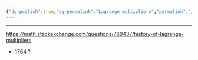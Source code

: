 ```yaml
---
{"dg-publish":true,"dg-permalink":"Lagrange multipliers","permalink":"/Lagrange multipliers/"}
---
```


<!--
Vu sur le MOOC [[Topics/Machine Learning/MOOCS, Courses, Teachings/Coursera|Coursera]](?) de l'Imperial College of London : [[PCA]] ...etc
-->

---
https://math.stackexchange.com/questions/769437/history-of-lagrange-multipliers
- 1764 ?
